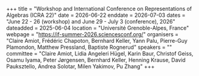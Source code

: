 +++
title = "Workshop and International Conference on Representations of Algebras (ICRA 22)"
date = 2026-06-22
enddate = 2026-07-03
dates = "June 22 - 26 (workshop) and June 29 - July 3 (conference), 2026"
dateadded = 2025-06-04
location = "Université Grenoble-Alpes, France"
webpage = "https://if-summer-2026.sciencesconf.org/"
organisers = "Claire Amiot, Frédéric Chapoton, Bernhard Keller, Yann Palu, Pierre-Guy Plamondon, Matthew Pressland, Baptiste Rognerud"
speakers = ""
committee = "Claire Amiot, Lidia Angeleri Hügel, Karin Baur, Christof Geiss, Osamu Iyama, Peter Jørgensen, Bernhard Keller, Henning Krause, David Pauksztello, Andrea Solotar, Milen Yakimov, Pu Zhang"
+++
